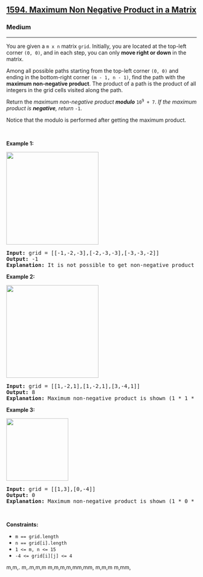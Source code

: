 <h2><a href="https://leetcode.com/problems/maximum-non-negative-product-in-a-matrix/">1594. Maximum Non Negative Product in a Matrix</a></h2><h3>Medium</h3><hr><div><p>You are given a <code>m x n</code> matrix <code>grid</code>. Initially, you are located at the top-left corner <code>(0, 0)</code>, and in each step, you can only <strong>move right or down</strong> in the matrix.</p>

<p>Among all possible paths starting from the top-left corner <code>(0, 0)</code> and ending in the bottom-right corner <code>(m - 1, n - 1)</code>, find the path with the <strong>maximum non-negative product</strong>. The product of a path is the product of all integers in the grid cells visited along the path.</p>

<p>Return the <em>maximum non-negative product <strong>modulo</strong> </em><code>10<sup>9</sup> + 7</code>. <em>If the maximum product is <strong>negative</strong>, return </em><code>-1</code>.</p>

<p>Notice that the modulo is performed after getting the maximum product.</p>

<p>&nbsp;</p>
<p><strong>Example 1:</strong></p>
<img alt="" src="https://assets.leetcode.com/uploads/2021/12/23/product1.jpg" style="width: 244px; height: 245px;">
<pre><strong>Input:</strong> grid = [[-1,-2,-3],[-2,-3,-3],[-3,-3,-2]]
<strong>Output:</strong> -1
<strong>Explanation:</strong> It is not possible to get non-negative product in the path from (0, 0) to (2, 2), so return -1.
</pre>

<p><strong>Example 2:</strong></p>
<img alt="" src="https://assets.leetcode.com/uploads/2021/12/23/product2.jpg" style="width: 244px; height: 245px;">
<pre><strong>Input:</strong> grid = [[1,-2,1],[1,-2,1],[3,-4,1]]
<strong>Output:</strong> 8
<strong>Explanation:</strong> Maximum non-negative product is shown (1 * 1 * -2 * -4 * 1 = 8).
</pre>

<p><strong>Example 3:</strong></p>
<img alt="" src="https://assets.leetcode.com/uploads/2021/12/23/product3.jpg" style="width: 164px; height: 165px;">
<pre><strong>Input:</strong> grid = [[1,3],[0,-4]]
<strong>Output:</strong> 0
<strong>Explanation:</strong> Maximum non-negative product is shown (1 * 0 * -4 = 0).
</pre>

<p>&nbsp;</p>
<p><strong>Constraints:</strong></p>

<ul>
	<li><code>m == grid.length</code></li>
	<li><code>n == grid[i].length</code></li>
	<li><code>1 &lt;= m, n &lt;= 15</code></li>
	<li><code>-4 &lt;= grid[i][j] &lt;= 4</code></li>
</ul>
</div>


m,m,.
m,.m,m,m
m,m,m,m,mm,mm,
m,m,m
m,mm,
